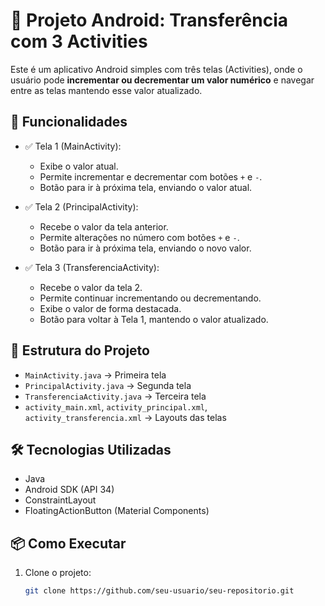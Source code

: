 # 📱 Projeto Android: Transferência com 3 Activities

Este é um aplicativo Android simples com três telas (Activities), onde o usuário pode **incrementar ou decrementar um valor numérico** e navegar entre as telas mantendo esse valor atualizado.

## 🚀 Funcionalidades

- ✅ Tela 1 (MainActivity):
  - Exibe o valor atual.
  - Permite incrementar e decrementar com botões `+` e `-`.
  - Botão para ir à próxima tela, enviando o valor atual.

- ✅ Tela 2 (PrincipalActivity):
  - Recebe o valor da tela anterior.
  - Permite alterações no número com botões `+` e `-`.
  - Botão para ir à próxima tela, enviando o novo valor.

- ✅ Tela 3 (TransferenciaActivity):
  - Recebe o valor da tela 2.
  - Permite continuar incrementando ou decrementando.
  - Exibe o valor de forma destacada.
  - Botão para voltar à Tela 1, mantendo o valor atualizado.

## 🧱 Estrutura do Projeto

- `MainActivity.java` → Primeira tela
- `PrincipalActivity.java` → Segunda tela
- `TransferenciaActivity.java` → Terceira tela
- `activity_main.xml`, `activity_principal.xml`, `activity_transferencia.xml` → Layouts das telas

## 🛠️ Tecnologias Utilizadas

- Java
- Android SDK (API 34)
- ConstraintLayout
- FloatingActionButton (Material Components)

## 📦 Como Executar

1. Clone o projeto:
   ```bash
   git clone https://github.com/seu-usuario/seu-repositorio.git
                                                              
